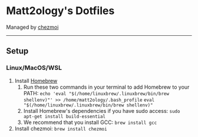 # Matt2ology's Dotfiles

Managed by [chezmoi](https://www.chezmoi.io/install/)

---

## Setup

### Linux/MacOS/WSL

1. Install [Homebrew](https://brew.sh/)
	1. Run these two commands in your terminal to add Homebrew to your PATH:
		`echo 'eval "$(/home/linuxbrew/.linuxbrew/bin/brew shellenv)"' >> /home/matt2ology/.bash_profile`
    		`eval "$(/home/linuxbrew/.linuxbrew/bin/brew shellenv)"`
	2. Install Homebrew's dependencies if you have sudo access:
		`sudo apt-get install build-essential`
	3. We recommend that you install GCC:
		`brew install gcc`
2. Install chezmoi: `brew install chezmoi`
